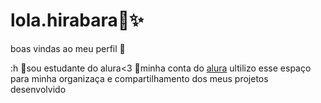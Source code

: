 # lola.hirabara💭✨️
boas  vindas ao meu perfil   💙

:h
💭sou estudante do alura<3
💭minha conta do [alura](https://cursos.alura.com.br/user/paola-hirabara)
ultilizo  esse espaço  para  minha organizaça  e compartilhamento  dos meus projetos desenvolvido
